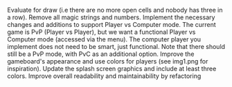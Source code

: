 Evaluate for draw (i.e there are no more open cells and nobody has three in a row).
Remove all magic strings and numbers.
Implement the necessary changes and additions to support Player vs Computer mode.
The current game is PvP (Player vs Player), but we want a functional Player vs Computer mode (accessed via the menu). The computer player you implement does not need to be smart, just functional. Note that there should still be a PvP mode, with PvC as an additional option.
Improve the gameboard's appearance and use colors for players (see img1.png for inspiration).
Update the splash screen graphics and include at least three colors.
Improve overall readability and maintainability by refactoring